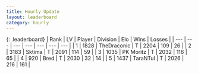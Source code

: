 ```yaml
---
title: Hourly Update
layout: leaderboard
category: hourly
---
```


{: .leaderboard}
| Rank | LV | Player | Division | Elo | Wins | Losses |
| --- | --- | --- | --- | --- | --- | --- |
| <span data-change="0">1</span> | 1828 | <span title="ID: 544310">TheDraconic</span> | T | <span data-change="0">2204</span> | <span data-change="0">109</span> | <span data-change="0">26</span> |
| <span data-change="0">2</span> | 3183 | <span title="ID: 353063">Sktima</span> | T | <span data-change="0">2091</span> | <span data-change="0">114</span> | <span data-change="0">59</span> |
| <span data-change="1">3</span> | 1035 | <span title="ID: 427478">PK Moritz</span> | T | <span data-change="0">2032</span> | <span data-change="0">116</span> | <span data-change="0">65</span> |
| <span data-change="1">4</span> | 920 | <span title="ID: 706902">Bred</span> | T | <span data-change="0">2030</span> | <span data-change="0">32</span> | <span data-change="0">14</span> |
| <span data-change="-2">5</span> | 1437 | <span title="ID: 285323">TaraNTul</span> | T | <span data-change="-8">2026</span> | <span data-change="3">216</span> | <span data-change="2">161</span> |